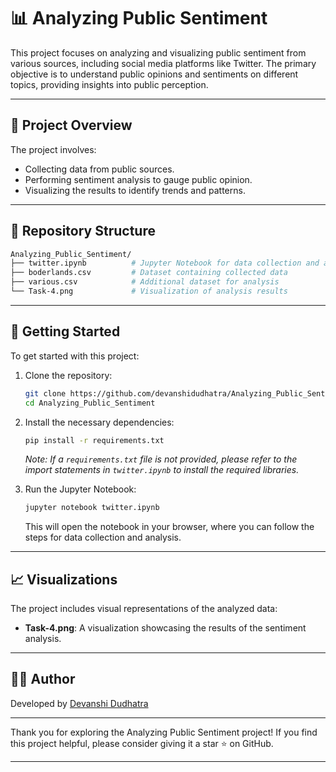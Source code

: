 # 📊 Analyzing Public Sentiment

This project focuses on analyzing and visualizing public sentiment from various sources, including social media platforms like Twitter. The primary objective is to understand public opinions and sentiments on different topics, providing insights into public perception.

---

## 🧠 Project Overview

The project involves:

- Collecting data from public sources.
- Performing sentiment analysis to gauge public opinion.
- Visualizing the results to identify trends and patterns.

---

## 📂 Repository Structure

```bash
Analyzing_Public_Sentiment/
├── twitter.ipynb          # Jupyter Notebook for data collection and analysis
├── boderlands.csv         # Dataset containing collected data
├── various.csv            # Additional dataset for analysis
└── Task-4.png             # Visualization of analysis results
```

---

## 🚀 Getting Started

To get started with this project:

1. Clone the repository:

   ```bash
   git clone https://github.com/devanshidudhatra/Analyzing_Public_Sentiment.git
   cd Analyzing_Public_Sentiment
   ```

2. Install the necessary dependencies:

   ```bash
   pip install -r requirements.txt
   ```

   *Note: If a `requirements.txt` file is not provided, please refer to the import statements in `twitter.ipynb` to install the required libraries.*

3. Run the Jupyter Notebook:

   ```bash
   jupyter notebook twitter.ipynb
   ```

   This will open the notebook in your browser, where you can follow the steps for data collection and analysis.

---

## 📈 Visualizations

The project includes visual representations of the analyzed data:

- **Task-4.png**: A visualization showcasing the results of the sentiment analysis.

---

## 🙋‍♀️ Author

Developed by [Devanshi Dudhatra](https://github.com/devanshidudhatra)

---

Thank you for exploring the Analyzing Public Sentiment project! If you find this project helpful, please consider giving it a star ⭐ on GitHub.

--- 
